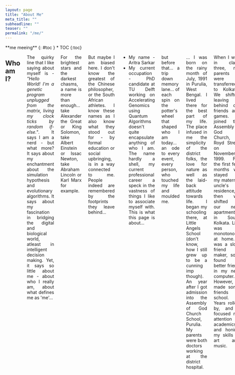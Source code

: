 ```yaml
---
layout: page
title: "About Me"
meta_title: ""
subheadline: ""
teaser: ""
permalink: "/me/"
---
```


<div class="row">
<div class="medium-8 medium-push-0 columns" markdown="1">
<div class="panel radius" markdown="1">
**me meeing**
{: #toc }
*  TOC
{:toc}
</div>
</div><!-- /.medium-4.columns -->



<div class="medium-12 medium-pull-0 columns" markdown="1" style='text-align: justify;'>

## Who am I?

The quirky line that I like saying about myself is - *"Hello World! I'm a genetic program unplugged from the matrix, living my clock ticks by random if-else."*. It says I am a nerd - but what more? It says about my enchantment about the simulation hypothesis and evolutionary algorithms. It says about my fascination in bridging the digital and biological world, atleast in intelligent decision making. Yet, it says so little about me - about who I really am, about what defines me as 'me'...

For the brightest stars and the darkest chasms, a name is more than enough... take Alexander the Great or King Solomon, take Albert Einstein or Issac Newton, take Abraham Lincoln or Karl Marx for example.

But maybe I am biased here. I don't know the greatest of the Chinese philosopher, or the South African athletes. I know these names as I also know what they stood out for - by formal education or social upbringing, is in a way connected to me. People indeed are remembered by the footprints they leave behind...

* My name - Aritra Sarkar
* My current occupation - PhD candidate at TU Delft working on Accelerating Genomics using Quantum Algorithms
doesn't quite encapsulate anything of who I am. The name hardly a shell, my current professional career a speck in the vastness of things I like to associate myself with. This is what this page is about...

but before that... a trip down memory lane... of each spin on the potter's wheel that shaped who I am today... an ode to every event, every person, who touched my life and moulded me.

... I was born on the rainy month of July, 1991 in Purulia, West Bengal. I lived there for the best part of my life. The place infused in me the simplicity of the district folks, the love for nature as well as the laid-back attitude towards life. I began my schooling there, at Little Angels School (don't know, how I still grew up to be a cunning imp though). An year after I got admission into the Assembly of God Church School, Purulia. My parents were both doctors working at the district hospital.

When I was in class three, my parents were transferred to Kolkata. We shifted leaving behind old friends and games. I joined the Assembly of God Church, Royd Street on November, 1999. For the first few months we stayed at my maternal uncle's residence, then we shifted to our new apartment in South Kolkata. Life was monotonous at home. I was a slow friend maker, so I found a better friend in my new computer. However, I made some friends in school. Years rolled by, and I focused my attention to academics and honing my skills in art and music.

From primary to secondary, and then to higher secondary. Years flew till I found myself at the board examinations. I fared well in ICSE and then took up science with computer science as additional. Finally came the numerous entrance gates. Among SPA Delhi (B.Arch), ITBHU Varanasi (B.Tech Power Electronics), HIT Kolkata (B.Tech ECE), SXC Kolkata (Hons. Physics), NIT Durgapur (B.Tech ECE) and IIST Thiruvananthapuram (B.Tech Avionics), I choose the later. I wonder how it would have been different if I had chosen something else? Sigh! We would never know! But, I loved space science from my tender years, and it was a dream come true.

... (add IIST, ISRO, TUD)

## Why this website?

Long back, in my childhood days, my parents tried to instil in me the habit of maintaining a diary. I used to receive a new diary as a New Year gift but my enthusiasm to flip through the pages lasted only as far as my interest in the occasional glossy pages of thematic illustrations in it. A week at the most - the span of my interest to pen down the eventful moments at the end of each day. The rest of the 51 weeks were usually spent in stacking other books from school on top of the diary, till it was right at the bottom of the pile by year end.

This changed with two gradual changes in my life. The first is when Subhasis sir started to tutor me in physics (sometime in Class 8). He had an exceptionally different methodology in teaching. For me, the entire journey was like down the rabbit-hole for Alice in Wonderland. He used to tell stories which morphed physical theories from philosophical or religious principles. Though I have always been an atheist, the stories were fascinating. These were different from the stories of Hindu epics that I used to love as a lullaby from my grandma where I was a kid. These were bold conjectures - mostly unprovable. Let me give you an example. Some even lunatic. Why is gravity always attracting? Well, no one knows! We can call it a property of the Higgs boson, or pi meson exchange, or ... well, we can keep guessing. But, we can also say, all mass for the Newtonian equation are complex numbers. Lo and behold! That would always result in the negative sign for attraction. Yes, it might sound completely nuts, but, this was the first time I felt, I needed to note this down somewhere safe, that would outlive my class notes past the academic year. This was the first time I actually started writing a diary. A diary of random thoughts. Mostly based on the stories that sir used to tell me.

The second change came much more recently with social media feeds. Facebook (and to some extent LinkedIn, Pinterest, etc.) that built a network of people with a diversity of ideas. And some of these ideas were as crazy as sir's. Of course, I didn’t need a diary for these. I can always share them in my feed and search for them later. Yet again, some of these ideas really stood out. They were too important for me – my personal aspiration to understand the secrets to the treasure trove of the Universe. I needed a more organised personal space – a mind palace like Sherlock's if you will. So though this venture has long lingered at the bottom of my to-do list, it is time to piece together these thoughts into a coherent mess!

I write with the hope that it would stimulate the occasional visitors to see the World with a different eye.

When was the last time you stopped in your busy lives, thinking of how the World we live in looks like, sounds like, and most of all, feels like. Shackled in the clutches of our busy routine, we forget to smile at the babies wailing to get our attention. The babies inside us all. We ignore them until we are old enough to understand that we are now too old. Take a few minutes off from the tomorrow's schedule and enjoy the present.

Do we really see the World the way it is? Or is the World the way we see it?

## My favourites

Every object is influenced by its environment. If you know me and not know how I interact with my surrounding - it is just half my story. Knowing my environment is as simple as knowing my biases. And why do biases exist? That is the compressed embedding of multitudes of experiences in the past. It is really like those neural network weights, which can no longer explain the contribution of each training data in tuning a particular weight to the value it is. This section is perhaps the easiest for me to pen down (or rather type out), yet, quite probably, just going through these list can give the readers quite a clear sketch of my character.

* **Painter/Artist**: M.C. Escher; Iman Maleki; Georgy Kurasov
* **Musician**: Yanni; Yiruma; Shiv Kumar Sharma; Zakir Hussain; Kenny G; The Corrs; Kourosh Zolani

### Painter/Artist
* M.C. Escher
* Iman Maleki
* Georgy Kurasov

### Musician
* Yanni
* Yiruma
* Shiv Kumar Sharma
* Zakir Hussain
* Kenny G

### Food
* Hyderabadi mutton biriyani
* Ilish bhapa
* Spaghetti alfredo
* Double cheese margherita with jalapeno and pepperoni
* Kesar pista icecream

### Playlists
#### Hindi Songs
* Choti Si Asha - Roja
* Yeh Jo Desh - Swades
* Aashayen - Iqbal
* Kal Ho Naa Hoh - Kal Ho Naa Hoh
* Chal Diye - Amit Sana
* Yeh Pal - Qazi & Ruprekha - Qazi & Ruprekha
* Yaaron Chalo - Aapka Abhijit Sawant - Abhijit Sawant
* Laare Chhoti - Ek Challis Ki Last Local
* Tanha Dil - Shaan
* Yaad Aayenge Yeh Pal - Indian Idol - Indian Idol 1
* Jaana - Indian Idol - Indian Idol 1
* Janam Janam - Aapka Abhijit Sawant - Abhijit Sawant
* Lakshya - Lakshya
* Kandhon Se Milte Hai - Lakshya
* Lamha Lamha - Gangster
* Tu Hi Mere Sab Hai - Gangster
* Choti Choti Saharon Se - Bunty Aur Bubly
* Chalte Chalte
* Kabhi Alvide Naa Kehna - Kabhi Alvide Naa Kehna
* Yeh Jo Desh - Swades
* Pehli Nazar Mein - Race
* Chanda Re - Eklavya
* Piya Bole - Parineeta
* Tumse Hi - Jab We Met
* Chand Sifarish - Faana
* Milo Naa Milo - Love Story 2050
* Jiya Dharak - Kalyug
* Jabse Tere Naina - Saawariya
* Nile Nile Ambar
* Dooba Dooba - Silk Route
* Ye Hawa Kehti Hai Kya
* Woh Pehli Baar
* Dil Kha Rha Hai
* Ajnabi Sheher
* Tune Joo Na Kaha
* Zara Sa
* Aao Milo Chale - Jab We Met
* Ahista
* Jaadu Hai Nasha Hai
* Tu Hi Re
* Chore Aye Hum Yeh Galiyan - Maachis
#### Bengali Songs
* Ami Banglar Gaan Gai - Pratul Mukhopadhayay
* Swapno Dekhbo Bole - Moushumi Bhoumik
* Nilanjana 4 - Nachiketa
* Na Ghore Jamuna Ami - Bhoomi
* Tumi Asbe Bolei - Nachiketa
* Oi Je Akasher Gai - Indranil
* Ek Ekke Ek - Sanat Singha
* Majhi Re - Bong Connection
* Coffee Houser Sei Addata - Manna De
* Purano Sei Diner Kotha
* Chele Belar Golpo Shonar Dingulo
* Dhitang Dhitang Bole
* O Nadire
* Path Harabo Bolei
* Ami Ek Jajabor
* Beche Thakar Gaan - Rupam Islam
* Ami Jharer Kache Rekhe Gelam
* Khelicho A Bisholoye - Anup Jalata
* Ekla Chalo - Nachiketa
* Shaono Raate Jodi
* Holud Pakhi
* Aaj Eshechi Eshechi Bodhuhe - Dwijendra geeti
#### English Songs
* My Heart Will Go On - Titanic
* Summer Of 69 - Bryan Adams
* Incomplete - Backstreet Boys
* Words - Boyzone
* Final Countdown - Europe
* I Still - Backstreet Boys
* Everything I Do - Bryan Adams
* Rhythm Divine - Enrique
* Show Me The Meaning - Backstreet Boys
* You Are My #1 - Enrique
* Wind Of Change
* Coming Back To Life - Pink Floyd
* Soldiers Of Fortune - Deep Purple
* Whenever - Shakira
* Sacrifice - Elton John
* Once In Every Lifetime - Eragon - Jem
* Right Here Waiting - Repeat Offender - Richard Marx
* Keep Your Mind Wide Open - Bridge To Terabithia - Annasophia Robb
* Hero - Mariah Carey
* Just Your Imagination - Cranberries
* Heal The World - Michael Jackson
* Falling - Richard Marx
* Keep Holding On - Eragon - Avril Lavinge
* Hold You One More Time - Richard Marx
* The Call -Narnia - Regina Spektor
* At The Beginning - Richard Marx
* Hazard - Richard Marx
* From This Moment On - Shania Twain
* Love Story - Taylor Swift
* Seasons In The Sun - Westlife
* Wanna Grow Old With You - Westlife
* Queen Of My Heart - Westlife
* You'll Be In My Heart - Phil Collins
* It Must Have Been Love - Roxette
* When You Say Nothing At All - Alison Krauss
* Love Of My Life - Queen
* The Diary Of Jane - Breaking Benjamin
* 10,000 Promises - Backstreet Boys
* Sound Of Silence - Simon & Garfunkle
* Only Time - Enya
* Sleeping Child Breaking Benjamin
* May It Be - Enya
* Earth Song Michael Jackson

### Actors/Actresses
#### English Actors
* Johnny Depp
* Morgan Freeman
* Ian McKellen
* Robert Downey Jn.
* Benedict Cumberbatch
* Will Smith
* Rowen Adkinson
* Nicholas Cage
* Jackie Chan
* Orlando Bloom
* Russel Crowe
* Pierce Brosnan
* Keanu Reeves
* Hugh Jackman
* Jim Carrey
#### English Actresses
* Helena Bonham Carter
* Judi Dench
* Keira Knightley
* AnnaSophia Robb
* Lily Collins
* Scarlett Johansson
* Emma Watson
* Anne Hathaway
* Natalie Portman
* Kristen Stewart
* Eva Green
* Halle Berry
* Megan Fox
#### Bengali Actors
* Soumitra Chatterjee
* Rabi Ghosh
* Bhanu Bandopadhyay
* Santosh Dutta
* Chinmoy Roy
* Parambrata Chatterjee
* Paran Bandopadhyay
* Kaushik Ganguly
* Kharaj Mukherjee
* Sabyasachi Chakraborty
* Mir Afsar Ali
#### Bengali Actresses
* Tanuja
* Suchitra Sen
* Raima Sen
* Swastika Mukherjee
#### Hindi Actors
* Shahid Kapoor
* Aamir Khan
* Ranbir Kapoor
* Paresh Rawal
* Rishi Kapoor
* Imran Khan
#### Hindi Actresses
* Parineeti Chopra
* Kajol
* Deepika Padukone
* Ileana D'Cruz
* Katrina Kaif
* Radhika Apte

### Movies
#### English
* Lord of the Rings
* Pirates of the Carribean
* I-Robot
* The Matrix
* Transcendence
* Intersteller
* Inception
* Lucy
* X-Men
* Thor
* Narnia
* Alice in Wonderland
* Avengers
* Les Misérables
* Sweeney Todd: The Demon Barber of Fleet Street
* The Hateful Eight
* Murder on the Orient Express
#### Bengali
* Goopy Gynen Bagha Byne
* Feluda
* Basanta Bilap
* Raja Saja
* Deya Neya
* Mouchak
* Bhooter Bhobityot
* Patalghor
#### Hindi
* 3 Idiots
* OMG - Oh My God!
* PK
* Barfi!
* Jab We Met
* Phata Poster Nikhla Hero
* Shaandaar
* Namastey London
* Jagga Jasoos
* Zindagi Na Milegi Dobara
* Ajab Prem Ki Ghazab Kahani
* Delhi Belly
* Jaane Tu... Ya Jaane Na
* Mere Brother Ki Dulhan
* Break Ke Baad
* Hasee Toh Phasee
* Meri Pyaari Bindu
* Shuddh Desi Romance
* Hawaizaada
* Vaah! Life Ho Toh Aisi!
* Munna Bhai M.B.B.S.
* Hera Pheri

### TV Series
#### English
* Fringe
* Game of Thrones
* Sherlock
* Mr. Robot
* Big Bang Theory
* Rick and Morty
* Lie to me




